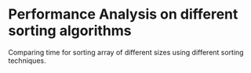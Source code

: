 # Performance Analysis on different sorting algorithms
Comparing time for sorting array of different sizes using different sorting techniques.


